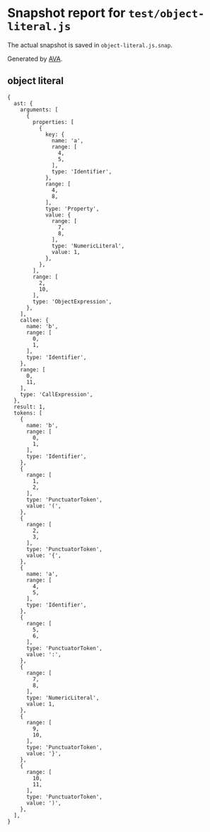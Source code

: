 # Snapshot report for `test/object-literal.js`

The actual snapshot is saved in `object-literal.js.snap`.

Generated by [AVA](https://ava.li).

## object literal

    {
      ast: {
        arguments: [
          {
            properties: [
              {
                key: {
                  name: 'a',
                  range: [
                    4,
                    5,
                  ],
                  type: 'Identifier',
                },
                range: [
                  4,
                  8,
                ],
                type: 'Property',
                value: {
                  range: [
                    7,
                    8,
                  ],
                  type: 'NumericLiteral',
                  value: 1,
                },
              },
            ],
            range: [
              2,
              10,
            ],
            type: 'ObjectExpression',
          },
        ],
        callee: {
          name: 'b',
          range: [
            0,
            1,
          ],
          type: 'Identifier',
        },
        range: [
          0,
          11,
        ],
        type: 'CallExpression',
      },
      result: 1,
      tokens: [
        {
          name: 'b',
          range: [
            0,
            1,
          ],
          type: 'Identifier',
        },
        {
          range: [
            1,
            2,
          ],
          type: 'PunctuatorToken',
          value: '(',
        },
        {
          range: [
            2,
            3,
          ],
          type: 'PunctuatorToken',
          value: '{',
        },
        {
          name: 'a',
          range: [
            4,
            5,
          ],
          type: 'Identifier',
        },
        {
          range: [
            5,
            6,
          ],
          type: 'PunctuatorToken',
          value: ':',
        },
        {
          range: [
            7,
            8,
          ],
          type: 'NumericLiteral',
          value: 1,
        },
        {
          range: [
            9,
            10,
          ],
          type: 'PunctuatorToken',
          value: '}',
        },
        {
          range: [
            10,
            11,
          ],
          type: 'PunctuatorToken',
          value: ')',
        },
      ],
    }
